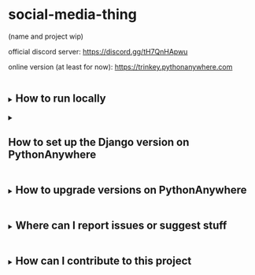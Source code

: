 # social-media-thing
(name and project wip)

official discord server: https://discord.gg/tH7QnHApwu

online version (at least for now): https://trinkey.pythonanywhere.com

<details>
  <summary><h2 style="display: inline-block">How to run locally</summary>

  1. Clone the github repo or download the files

  2. With python, install the needed libraries (`python3 -m pip install --upgrade django django-ninja`, `py -m ...`
  on windows)

  3. Create the `_api_keys.py` file:
      ```bash
      touch ~/social-media-thing/smiggins/backend/_api_keys.py
      echo "auth_key = b'some random text this can be anything'" > ~/social-media-thing/smiggins/backend/_api_keys.py
      ```
      if you're on Windows then fuck you figure it out yourself
  4. In the folder REPO_BASE/smiggins run the command `python3 manage.py migrate`
  (`py ...` for windows)

  5. Then, to start the server, run `python3 manage.py runserver` (`py ...` on
  windows still). If you want to start the server but already have the files,
  just do this step again. When updating versions, repeat step four too assuming
  you don't delete the `_api_keys.py` file, then you'd have to do step three
  again too.
</details>

<details>
  <summary><h2 style="display: inline-block">How to set up the Django version on PythonAnywhere</h2></summary>

  1. Create a venv (the name can be anything). if you already have one feel free
  to skip this step
      ```bash
      mkvirtualenv VENV_NAME --python=/usr/bin/python3.10 # the VENV_NAME can be anything
      ```

  2. On the webapp setup page, create a new webapp. If you already have one,
  delete it and recreate it if it has a different config. You should click the
  following buttons in this order:
      - Add a new web app
      - Next
      - Manual configuration
      - Python 3.X (it doesn't matter)
      - Next

  3. On the webapp dashboard, in the "Virtualenv" section, you are going to want
  to enter the path to your venv. It should be `/home/USERNAME/.virtualenvs/VENV_NAME`.

  4. Click the "Start a console on this virtualenv" button to create a console
  in the venv. Then install needed libraries.
      ```bash
      python -m pip install --upgrade pip django django-ninja
      ```

  5. Clone the github repo
      ```bash
      cd ~
      git clone https://github.com/trinkey/social-media-thing.git
      # Optional: Change branch
      git switch branch-name
      ```

  6. Open the file at `/var/www/USERNAME_pythonanywhere_com.wgsi.py` and put the
  following python code, replacing "USERNAME" with your PythonAnywhere username:
      ```py
      import os
      import sys

      path = '/home/USERNAME/social-media-thing/smiggins'
      if path not in sys.path:
          sys.path.append(path)

      os.environ['DJANGO_SETTINGS_MODULE'] = 'smiggins.settings'

      from django.core.wsgi import get_wsgi_application
      application = get_wsgi_application()
      ```

  7. Back on the webapp dashboard, in the "Static Files" section, make an entry
  for `/static/` with the path set to `/home/USERNAME/social-media-thing/smiggins/collected-static`

  8. In the file at `/home/USERNAME/social-media-thing/smiggins/backend/_settings.py`,
  make sure the following settings are set:
      - debug: `False`

  9. Create the `_api_keys.py` file:
      ```bash
      touch ~/social-media-thing/smiggins/backend/_api_keys.py
      echo "auth_key = b'some random text this can be anything'" > ~/social-media-thing/smiggins/backend/_api_keys.py
      ```

  10. In your venv console, run the following commands to create the database
  and setup the static files:
      ```bash
      cd ~/social-media-thing/smiggins
      python manage.py collectstatic
      python manage.py migrate
      ```
</details>

<details>
  <summary><h2 style="display: inline-block">How to upgrade versions on PythonAnywhere</summary>

  To clone the newest version, do the following commands in the
  `~/social-media-thing` folder:
  ```bash
  git stash
  git pull
  git stash pop
  ```

  Then, in the venv console, run these commands in the `~/social-media-thing/smiggins`
  folder:
  ```bash
  python manage.py collectstatic
  python manage.py migrate
  ```

  Then, just restart the server from the webapp dashboard!
</details>

<details>
  <summary><h2 style="display: inline-block">Where can I report issues or suggest stuff</summary>

  go to the [issues tab](https://github.com/trinkey/social-media-thing) and make
  a new issue (make sure you're logged in with github)
</details>

<details>
  <summary><h2 style="display: inline-block">How can I contribute to this project</h2></summary>

  if there is a specific thing you want to do, you can make an issue (if a
  duplicate doesn't already exist) and then assign yourself if you can. (if you
  can't assign yourself as you're not a contributor, you can make a comment on
  it stating that you are going to do it)

  once you finish programming you can create a new fork with your code and then
  make a pull request with it.

  if you have contributed a lot to this project, you can message me on any
  platform that i use (email: trinkey@duck.com, discord: `@trinkey_`, twitter:
  `@trinkey_2`) and let me know your github username and stuff that you have
  worked on and i'll consider adding you to the repository
</details>
